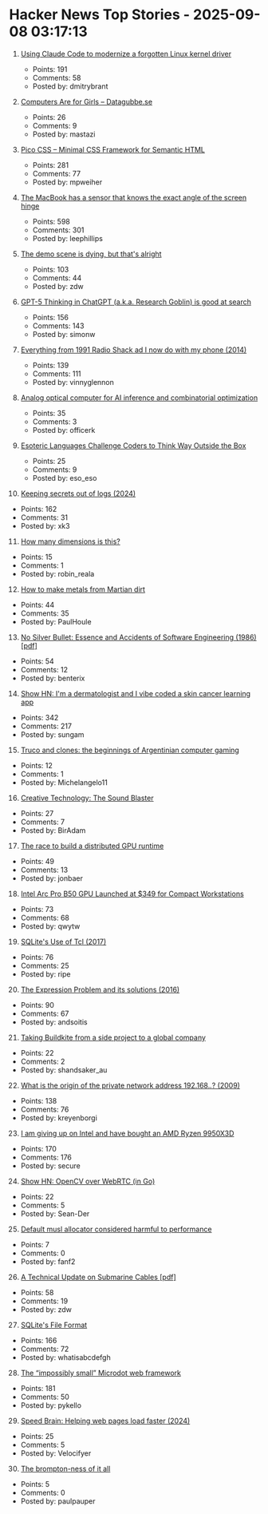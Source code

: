 # Hacker News Top Stories - 2025-09-08 03:17:13

1. [Using Claude Code to modernize a forgotten Linux kernel driver](https://dmitrybrant.com/2025/09/07/using-claude-code-to-modernize-a-25-year-old-kernel-driver)
   - Points: 191
   - Comments: 58
   - Posted by: dmitrybrant

2. [Computers Are for Girls – Datagubbe.se](https://datagubbe.se/girls/)
   - Points: 26
   - Comments: 9
   - Posted by: mastazi

3. [Pico CSS – Minimal CSS Framework for Semantic HTML](https://picocss.com)
   - Points: 281
   - Comments: 77
   - Posted by: mpweiher

4. [The MacBook has a sensor that knows the exact angle of the screen hinge](https://twitter.com/samhenrigold/status/1964428927159382261)
   - Points: 598
   - Comments: 301
   - Posted by: leephillips

5. [The demo scene is dying, but that's alright](https://www.datagubbe.se/sceneherit/)
   - Points: 103
   - Comments: 44
   - Posted by: zdw

6. [GPT-5 Thinking in ChatGPT (a.k.a. Research Goblin) is good at search](https://simonwillison.net/2025/Sep/6/research-goblin/)
   - Points: 156
   - Comments: 143
   - Posted by: simonw

7. [Everything from 1991 Radio Shack ad I now do with my phone (2014)](https://www.trendingbuffalo.com/life/uncle-steves-buffalo/everything-from-1991-radio-shack-ad-now/)
   - Points: 139
   - Comments: 111
   - Posted by: vinnyglennon

8. [Analog optical computer for AI inference and combinatorial optimization](https://www.nature.com/articles/s41586-025-09430-z)
   - Points: 35
   - Comments: 3
   - Posted by: officerk

9. [Esoteric Languages Challenge Coders to Think Way Outside the Box](https://spectrum.ieee.org/esoteric-programming-languages-daniel-temkin)
   - Points: 25
   - Comments: 9
   - Posted by: eso_eso

10. [Keeping secrets out of logs (2024)](https://allan.reyes.sh/posts/keeping-secrets-out-of-logs/)
   - Points: 162
   - Comments: 31
   - Posted by: xk3

11. [How many dimensions is this?](https://lcamtuf.substack.com/p/how-many-dimensions-is-this)
   - Points: 15
   - Comments: 1
   - Posted by: robin_reala

12. [How to make metals from Martian dirt](https://www.csiro.au/en/news/All/Articles/2025/August/Metals-out-of-martian-dirt)
   - Points: 44
   - Comments: 35
   - Posted by: PaulHoule

13. [No Silver Bullet: Essence and Accidents of Software Engineering (1986) [pdf]](https://www.cs.unc.edu/techreports/86-020.pdf)
   - Points: 54
   - Comments: 12
   - Posted by: benterix

14. [Show HN: I'm a dermatologist and I vibe coded a skin cancer learning app](https://molecheck.info/)
   - Points: 342
   - Comments: 217
   - Posted by: sungam

15. [Truco and clones: the beginnings of Argentinian computer gaming](https://zeitgame.net/archives/18373)
   - Points: 12
   - Comments: 1
   - Posted by: Michelangelo11

16. [Creative Technology: The Sound Blaster](https://www.abortretry.fail/p/the-story-of-creative-technology)
   - Points: 27
   - Comments: 7
   - Posted by: BirAdam

17. [The race to build a distributed GPU runtime](https://voltrondata.com/blog/the-race-to-build-a-distributed-gpu-runtime)
   - Points: 49
   - Comments: 13
   - Posted by: jonbaer

18. [Intel Arc Pro B50 GPU Launched at $349 for Compact Workstations](https://www.guru3d.com/story/intel-arc-pro-b50-gpu-launched-at-for-compact-workstations/)
   - Points: 73
   - Comments: 68
   - Posted by: qwytw

19. [SQLite's Use of Tcl (2017)](https://www.tcl-lang.org/community/tcl2017/assets/talk93/Paper.html)
   - Points: 76
   - Comments: 25
   - Posted by: ripe

20. [The Expression Problem and its solutions (2016)](https://eli.thegreenplace.net/2016/the-expression-problem-and-its-solutions/)
   - Points: 90
   - Comments: 67
   - Posted by: andsoitis

21. [Taking Buildkite from a side project to a global company](https://www.valleyofdoubt.com/p/taking-buildkite-from-a-side-project)
   - Points: 22
   - Comments: 2
   - Posted by: shandsaker_au

22. [What is the origin of the private network address 192.168.*.*? (2009)](https://lists.ding.net/othersite/isoc-internet-history/2009/oct/msg00000.html)
   - Points: 138
   - Comments: 76
   - Posted by: kreyenborgi

23. [I am giving up on Intel and have bought an AMD Ryzen 9950X3D](https://michael.stapelberg.ch/posts/2025-09-07-bye-intel-hi-amd-9950x3d/)
   - Points: 170
   - Comments: 176
   - Posted by: secure

24. [Show HN: OpenCV over WebRTC (in Go)](https://github.com/pion/example-webrtc-applications/blob/master/gocv-to-webrtc/README.md)
   - Points: 22
   - Comments: 5
   - Posted by: Sean-Der

25. [Default musl allocator considered harmful to performance](https://nickb.dev/blog/default-musl-allocator-considered-harmful-to-performance/)
   - Points: 7
   - Comments: 0
   - Posted by: fanf2

26. [A Technical Update on Submarine Cables [pdf]](https://www.swinog.ch/wp-content/uploads/2025/06/Liam-Taylor-David-Lloyd-Exa-A-Technical-Update-on-Submarine-Cables.pdf)
   - Points: 58
   - Comments: 19
   - Posted by: zdw

27. [SQLite's File Format](https://www.sqlite.org/fileformat.html)
   - Points: 166
   - Comments: 72
   - Posted by: whatisabcdefgh

28. [The “impossibly small” Microdot web framework](https://lwn.net/Articles/1034121/)
   - Points: 181
   - Comments: 50
   - Posted by: pykello

29. [Speed Brain: Helping web pages load faster (2024)](https://blog.cloudflare.com/introducing-speed-brain/)
   - Points: 25
   - Comments: 5
   - Posted by: Velocifyer

30. [The brompton-ness of it all](https://backofmind.substack.com/p/the-brompton-ness-of-it-all)
   - Points: 5
   - Comments: 0
   - Posted by: paulpauper

